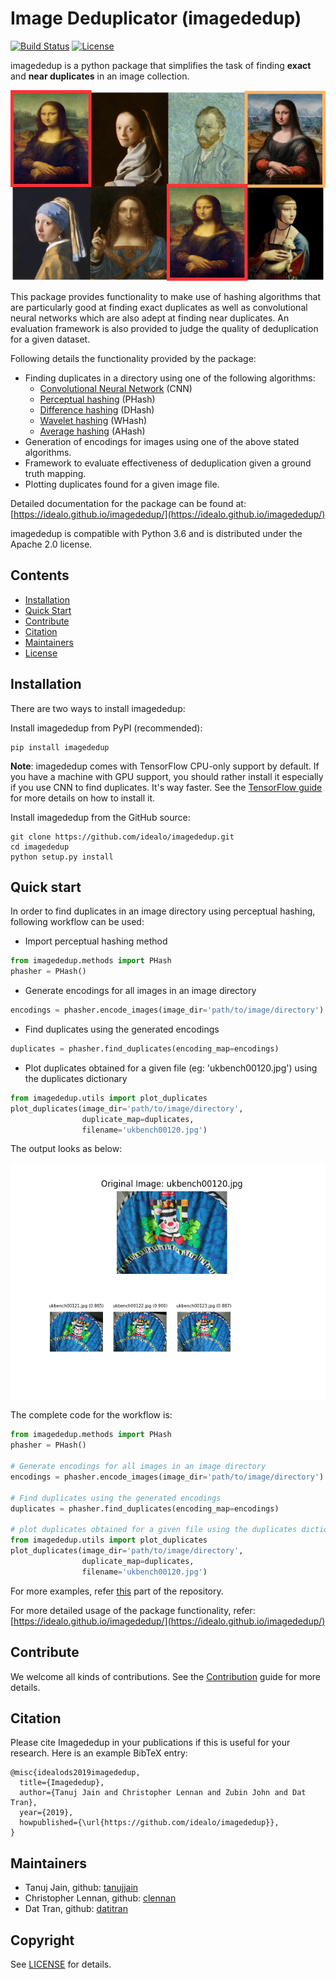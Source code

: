 # Image Deduplicator (imagededup)

[![Build Status](https://travis-ci.org/idealo/imagededup.svg?branch=master)](https://travis-ci.org/idealo/imagededup)
[![License](https://img.shields.io/badge/License-Apache%202.0-orange.svg)](https://github.com/idealo/imagededup/blob/master/LICENSE)

imagededup is a python package that simplifies the task of finding **exact** and **near duplicates** in an image collection.

<p align="center">
  <img src="readme_figures/mona_lisa.png" width="600" />
</p>

This package provides functionality to make use of hashing algorithms that are particularly good at finding exact 
duplicates as well as convolutional neural networks which are also adept at finding near duplicates. An evaluation 
framework is also provided to judge the quality of deduplication for a given dataset.

Following details the functionality provided by the package:

- Finding duplicates in a directory using one of the following algorithms:
    - [Convolutional Neural Network](https://arxiv.org/abs/1704.04861) (CNN)
    - [Perceptual hashing](http://www.hackerfactor.com/blog/index.php?/archives/432-Looks-Like-It.html) (PHash)
    - [Difference hashing](http://www.hackerfactor.com/blog/index.php?/archives/529-Kind-of-Like-That.html) (DHash)
    - [Wavelet hashing](https://fullstackml.com/wavelet-image-hash-in-python-3504fdd282b5) (WHash)
    - [Average hashing](http://www.hackerfactor.com/blog/index.php?/archives/432-Looks-Like-It.html) (AHash)
- Generation of encodings for images using one of the above stated algorithms.
- Framework to evaluate effectiveness of deduplication  given a ground truth mapping.
- Plotting duplicates found for a given image file.

Detailed documentation for the package can be found at: [https://idealo.github.io/imagededup/](https://idealo.github.io/imagededup/)

imagededup is compatible with Python 3.6 and is distributed under the Apache 2.0 license.

## Contents
- [Installation](#installation)
- [Quick Start](#quick-start)
- [Contribute](#contribute)
- [Citation](#citation)
- [Maintainers](#maintainers)
- [License](#copyright)

## Installation
There are two ways to install imagededup:

Install imagededup from PyPI (recommended):

```
pip install imagededup
```

**Note**: imagededup comes with TensorFlow CPU-only support by default. If you have a machine with GPU support, you should rather install it
especially if you use CNN to find duplicates. It's way faster. See the [TensorFlow guide](https://www.tensorflow.org/install/gpu) 
for more details on how to install it. 

Install imagededup from the GitHub source:

```
git clone https://github.com/idealo/imagededup.git
cd imagededup  
python setup.py install
```  

## Quick start

In order to find duplicates in an image directory using perceptual hashing, following workflow can be used:

- Import perceptual hashing method

```python
from imagededup.methods import PHash
phasher = PHash()
```

- Generate encodings for all images in an image directory

```python
encodings = phasher.encode_images(image_dir='path/to/image/directory')
```

- Find duplicates using the generated encodings
```python
duplicates = phasher.find_duplicates(encoding_map=encodings)
```

- Plot duplicates obtained for a given file (eg: 'ukbench00120.jpg') using the duplicates dictionary
```python
from imagededup.utils import plot_duplicates
plot_duplicates(image_dir='path/to/image/directory', 
                duplicate_map=duplicates, 
                filename='ukbench00120.jpg')
```
The output looks as below:

![figs](readme_figures/plot_dups.png)


The complete code for the workflow is:
```python
from imagededup.methods import PHash
phasher = PHash()

# Generate encodings for all images in an image directory
encodings = phasher.encode_images(image_dir='path/to/image/directory')

# Find duplicates using the generated encodings
duplicates = phasher.find_duplicates(encoding_map=encodings)

# plot duplicates obtained for a given file using the duplicates dictionary
from imagededup.utils import plot_duplicates
plot_duplicates(image_dir='path/to/image/directory', 
                duplicate_map=duplicates, 
                filename='ukbench00120.jpg')
```
For more examples, refer [this](https://github.com/idealo/imagededup/tree/master/examples) part of the 
repository.

For more detailed usage of the package functionality, refer: [https://idealo.github.io/imagededup/](https://idealo.github.io/imagededup/)

## Contribute
We welcome all kinds of contributions.
See the [Contribution](CONTRIBUTING.md) guide for more details.

## Citation
Please cite Imagededup in your publications if this is useful for your research. Here is an example BibTeX entry:
```
@misc{idealods2019imagededup,
  title={Imagededup},
  author={Tanuj Jain and Christopher Lennan and Zubin John and Dat Tran},
  year={2019},
  howpublished={\url{https://github.com/idealo/imagededup}},
}
```

## Maintainers
* Tanuj Jain, github: [tanujjain](https://github.com/tanujjain)
* Christopher Lennan, github: [clennan](https://github.com/clennan)
* Dat Tran, github: [datitran](https://github.com/datitran)

## Copyright
See [LICENSE](LICENSE) for details.
